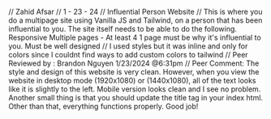 // Zahid Afsar
// 1 - 23 - 24
// Influential Person Website
// This is where you do a multipage site using Vanilla JS and Tailwind, on a person that has been influential to you. 
The site itself needs to be able to do the following.
Responsive
Multiple pages - At least 4
1 page must be why it's influential to you.
Must be well designed
// I used styles but it was inline and only for colors since I couldnt find ways to add custom colors to tailwind
// Peer Reviewed by : Brandon Nguyen 1/23/2024 @6:31pm
// Peer Comment: The style and design of this website is very clean. However, when you view the website in desktop mode (1920x1080) or (1440x1080), all of the text looks like it is slightly to the left. Mobile version looks clean and I see no problem. Another small thing is that you should update the title tag in your index html. Other than that, everything functions properly. Good job!

